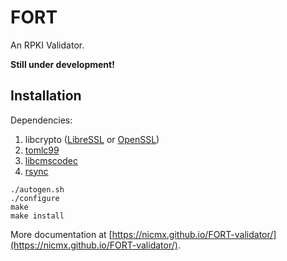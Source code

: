 # FORT

An RPKI Validator.

**Still under development!**

## Installation

Dependencies:

1. libcrypto ([LibreSSL](http://www.libressl.org/) or [OpenSSL](https://www.openssl.org/))
2. [tomlc99](https://github.com/cktan/tomlc99)
3. [libcmscodec](https://github.com/ydahhrk/libcmscodec)
4. [rsync](http://rsync.samba.org/)

```
./autogen.sh
./configure
make
make install
```

More documentation at [https://nicmx.github.io/FORT-validator/](https://nicmx.github.io/FORT-validator/).
